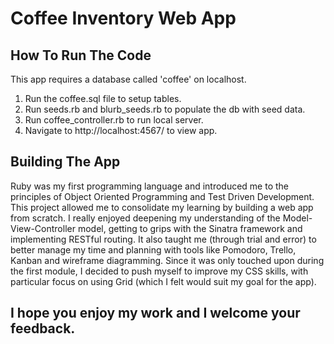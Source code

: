 # Coffee Inventory Web App

## How To Run The Code

This app requires a database called 'coffee' on localhost.

1. Run the coffee.sql file to setup tables.
2. Run seeds.rb and blurb_seeds.rb to populate the db with seed data.
3. Run coffee_controller.rb to run local server.
4. Navigate to http://localhost:4567/ to view app.

## Building The App

Ruby was my first programming language and introduced me to the principles of Object Oriented Programming and Test Driven Development. This project allowed me to consolidate my learning by building a web app from scratch.
I really enjoyed deepening my understanding of the Model-View-Controller model, getting to grips with the Sinatra framework and implementing RESTful routing. It also taught me (through trial and error) to better manage my time and planning with tools like Pomodoro, Trello, Kanban and wireframe diagramming. Since it was only touched upon during the first module, I decided to push myself to improve my CSS skills, with particular focus on using Grid (which I felt would suit my goal for the app).

## I hope you enjoy my work and I welcome your feedback.
